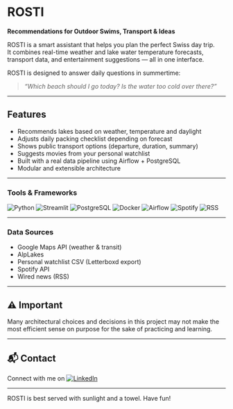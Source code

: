 # ROSTI  
**Recommendations for Outdoor Swims, Transport & Ideas**

ROSTI is a smart assistant that helps you plan the perfect Swiss day trip.  
It combines real-time weather and lake water temperature forecasts, transport data, and entertainment suggestions — all in one interface.


ROSTI is designed to answer daily questions in summertime:

> _“Which beach should I go today? Is the water too cold over there?”_

---

## Features

- Recommends lakes based on weather, temperature and daylight
- Adjusts daily packing checklist depending on forecast
- Shows public transport options (departure, duration, summary)
- Suggests movies from your personal watchlist
- Built with a real data pipeline using Airflow + PostgreSQL
- Modular and extensible architecture

---

### Tools & Frameworks

![Python](https://img.shields.io/badge/Python-3776AB?logo=python&logoColor=white) ![Streamlit](https://img.shields.io/badge/Streamlit-FF4B4B?logo=streamlit&logoColor=white) ![PostgreSQL](https://img.shields.io/badge/PostgreSQL-336791?logo=postgresql&logoColor=white) ![Docker](https://img.shields.io/badge/Docker-2496ED?logo=docker&logoColor=white) ![Airflow](https://img.shields.io/badge/Apache_Airflow-017CEE?logo=apache-airflow&logoColor=white) ![Spotify](https://img.shields.io/badge/Spotify-1DB954?logo=spotify&logoColor=white)  ![RSS](https://img.shields.io/badge/RSS-F26522?logo=rss&logoColor=white)

---

### Data Sources

- Google Maps API (weather & transit)  
- AlpLakes
- Personal watchlist CSV (Letterboxd export)
- Spotify API
- Wired news (RSS)

---

## ⚠️ Important

Many architectural choices and decisions in this project may not make the most efficient sense on purpose for the sake of practicing and learning.

---

## 📬 Contact

Connect with me on  [![LinkedIn](https://img.shields.io/badge/LinkedIn-0A66C2?logo=linkedin&logoColor=white)](https://www.linkedin.com/in/arthur-chaves-innecco/)

---

ROSTI is best served with sunlight and a towel. Have fun!
